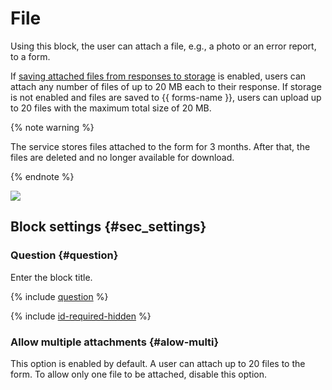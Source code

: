 # File

Using this block, the user can attach a file, e.g., a photo or an error report, to a form.

If [saving attached files from responses to storage](../storage-for-attached-files.md) is enabled, users can attach any number of files of up to 20 MB each to their response. If storage is not enabled and files are saved to {{ forms-name }}, users can upload up to 20 files with the maximum total size of 20 MB.

{% note warning %}

The service stores files attached to the form for 3 months. After that, the files are deleted and no longer available for download.

{% endnote %}

![](../../_assets/forms/tutorial-file.gif)

## Block settings {#sec_settings}

### Question {#question}

Enter the block title.

{% include [question](../../_includes/forms/question.md) %}

{% include [id-required-hidden](../../_includes/forms/id-required-hidden.md) %}

### Allow multiple attachments {#alow-multi}

This option is enabled by default. A user can attach up to 20 files to the form. To allow only one file to be attached, disable this option.